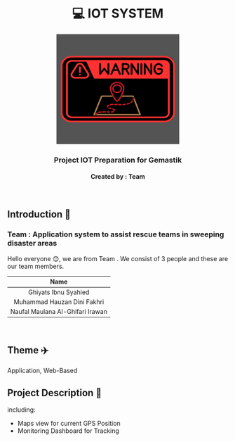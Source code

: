 <h1 align="center">💻 IOT SYSTEM</h1>
<p align="center">
  <img src="https://github.com/GPS-Tracking/.github/blob/main/GPS%20Tracking%20-%20Logo.png" alt="Logo" width="280" height="250">
</p>
<h3 align="center">Project IOT Preparation for Gemastik</h3>
<h4 align="center">Created by : Team</h4>
<br>

## Introduction 👋

### Team : Application system to assist rescue teams in sweeping disaster areas

Hello everyone 😊, we are from Team . We consist of 3 people and these are our team members.

|               Name                |
| :-------------------------------: |
|    Ghiyats Ibnu Syahied     |
|    Muhammad Hauzan Dini Fakhri   |
|    Naufal Maulana Al-Ghifari Irawan     |

<br>

## Theme ✈️

Application, Web-Based

## Project Description 📕
including:
* Maps view for current GPS Position
* Monitoring Dashboard for Tracking
